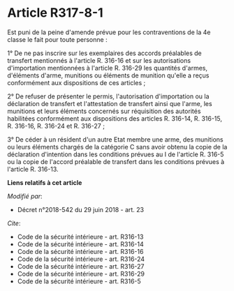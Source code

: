 # Article R317-8-1

Est puni de la peine d'amende prévue pour les contraventions de la 4e classe le fait pour toute personne :

1° De ne pas inscrire sur les exemplaires des accords préalables de transfert mentionnés à l'article R. 316-16 et sur les
autorisations d'importation mentionnées à l'article R. 316-29 les quantités d'armes, d'éléments d'arme, munitions ou éléments
de munition qu'elle a reçus conformément aux dispositions de ces articles ;

2° De refuser de présenter le permis, l'autorisation d'importation ou la déclaration de transfert et l'attestation de
transfert ainsi que l'arme, les munitions et leurs éléments concernés sur réquisition des autorités habilitées conformément
aux dispositions des articles R. 316-14, R. 316-15, R. 316-16, R. 316-24 et R. 316-27 ;

3° De céder à un résident d'un autre Etat membre une arme, des munitions ou leurs éléments chargés de la catégorie C sans
avoir obtenu la copie de la déclaration d'intention dans les conditions prévues au I de l'article R. 316-5 ou la copie de
l'accord préalable de transfert dans les conditions prévues à l'article R. 316-13.

**Liens relatifs à cet article**

_Modifié par_:

  - Décret n°2018-542 du 29 juin 2018 - art. 23

_Cite_:

  - Code de la sécurité intérieure - art. R316-13
  - Code de la sécurité intérieure - art. R316-14
  - Code de la sécurité intérieure - art. R316-16
  - Code de la sécurité intérieure - art. R316-24
  - Code de la sécurité intérieure - art. R316-27
  - Code de la sécurité intérieure - art. R316-29
  - Code de la sécurité intérieure - art. R316-5
